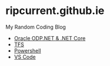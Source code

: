 # ripcurrent.github.ie
My Random Coding Blog

* [Oracle ODP.NET & .NET Core](OracleNETCore.md)
* [TFS](TFS.md)
* [Powershell](PowershellTips.md)
* [VS Code](vscode.md)
